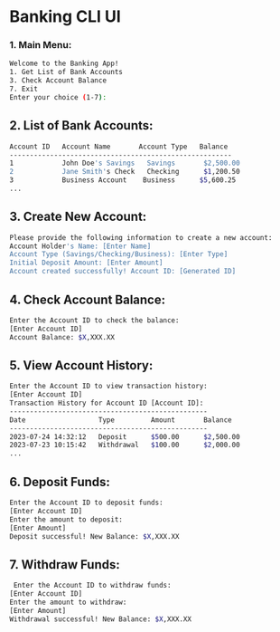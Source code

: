 # Banking CLI UI

### 1. Main Menu:

```bash
Welcome to the Banking App!
1. Get List of Bank Accounts
3. Check Account Balance
7. Exit
Enter your choice (1-7):
```


## 2. List of Bank Accounts:

```bash
Account ID   Account Name       Account Type   Balance
-------------------------------------------------------
1            John Doe's Savings   Savings       $2,500.00
2            Jane Smith's Check   Checking      $1,200.50
3            Business Account    Business      $5,600.25
...

```

## 3. Create New Account:

```bash
Please provide the following information to create a new account:
Account Holder's Name: [Enter Name]
Account Type (Savings/Checking/Business): [Enter Type]
Initial Deposit Amount: [Enter Amount]
Account created successfully! Account ID: [Generated ID]
```

## 4. Check Account Balance:
```bash
Enter the Account ID to check the balance:
[Enter Account ID]
Account Balance: $X,XXX.XX
```

## 5. View Account History:
```bash
Enter the Account ID to view transaction history:
[Enter Account ID]
Transaction History for Account ID [Account ID]:
-------------------------------------------------
Date                  Type         Amount       Balance
-------------------------------------------------
2023-07-24 14:32:12   Deposit      $500.00      $2,500.00
2023-07-23 10:15:42   Withdrawal   $100.00      $2,000.00
...

```

## 6. Deposit Funds:
```bash
Enter the Account ID to deposit funds:
[Enter Account ID]
Enter the amount to deposit:
[Enter Amount]
Deposit successful! New Balance: $X,XXX.XX

```

## 7. Withdraw Funds:
```bash
 Enter the Account ID to withdraw funds:
[Enter Account ID]
Enter the amount to withdraw:
[Enter Amount]
Withdrawal successful! New Balance: $X,XXX.XX

```
